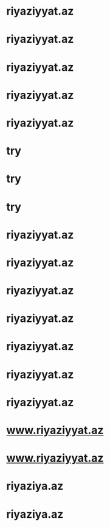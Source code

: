 # riyaziyyat.az
# riyaziyyat.az
# riyaziyyat.az
# riyaziyyat.az
# riyaziyyat.az
# try
# try
# try
# riyaziyyat.az
# riyaziyyat.az
# riyaziyyat.az
# riyaziyyat.az
# riyaziyyat.az
# riyaziyyat.az
# riyaziyyat.az
# www.riyaziyyat.az
# www.riyaziyyat.az
# riyaziya.az
# riyaziya.az
